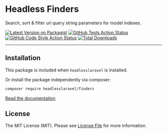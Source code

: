 # Headless Finders

Search, sort & filter url query string parameters for model indexes.

[![Latest Version on Packagist](https://img.shields.io/packagist/v/headlesslaravel/finders.svg?style=flat-square)](https://packagist.org/packages/headlesslaravel/finders)
[![GitHub Tests Action Status](https://img.shields.io/github/workflow/status/headlesslaravel/finders/run-tests?label=tests)](https://github.com/headlesslaravel/finders/actions?query=workflow%3Arun-tests+branch%3Amain)
[![GitHub Code Style Action Status](https://img.shields.io/github/workflow/status/headlesslaravel/finders/Check%20&%20fix%20styling?label=code%20style)](https://github.com/headlesslaravel/finders/actions?query=workflow%3A"Check+%26+fix+styling"+branch%3Amain)
[![Total Downloads](https://img.shields.io/packagist/dt/headlesslaravel/finders.svg?style=flat-square)](https://packagist.org/packages/headlesslaravel/finders)

---

## Installation

This package is included when `headlesslaravel` is installed.

Or install the package independently via composer:

```bash
composer require headlesslaravel/finders
```

[Read the documentation](https://github.com/headlesslaravel/docs/blob/main/finders.md)

## License

The MIT License (MIT). Please see [License File](LICENSE.md) for more information.
